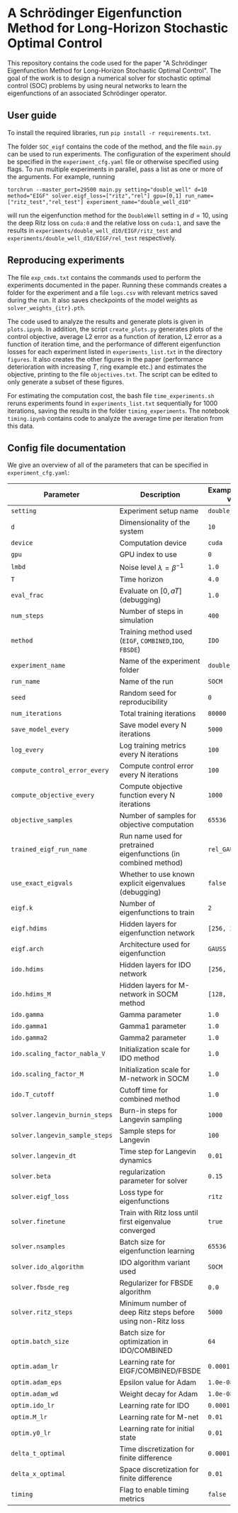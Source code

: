 # A Schrödinger Eigenfunction Method for Long-Horizon Stochastic Optimal Control
This repository contains the code used for the paper "A Schrödinger Eigenfunction Method for Long-Horizon Stochastic Optimal Control". The goal of the work is to design a numerical solver for stochastic optimal control (SOC) problems by using neural networks to learn the eigenfunctions of an associated Schrödinger operator.

## User guide

To install the required libraries, run `pip install -r requirements.txt`. 

The folder `SOC_eigf` contains the code of the method, and the file `main.py` can be used to run experiments. The configuration of the experiment should be specified in the `experiment_cfg.yaml` file or otherwise specified using flags. To run multiple experiments in parallel, pass a list as one or more of the arguments. For example, running 

```
torchrun --master_port=29500 main.py setting="double_well" d=10 method="EIGF" solver.eigf_loss=["ritz","rel"] gpu=[0,1] run_name=["ritz_test","rel_test"] experiment_name="double_well_d10"
```

will run the eigenfunction method for the `DoubleWell` setting in $d=10$, using the deep Ritz loss on `cuda:0` and the relative loss on `cuda:1`, and save the results in `experiments/double_well_d10/EIGF/ritz_test` and `experiments/double_well_d10/EIGF/rel_test` respectively.

## Reproducing experiments

The file `exp_cmds.txt` contains the commands used to perform the experiments documented in the paper. Running these commands creates a folder for the experiment and a file `logs.csv` with relevant metrics saved during the run. It also saves checkpoints of the model weights as `solver_weights_{itr}.pth`. 

The code used to analyze the results and generate plots is given in `plots.ipynb`. In addition, the script `create_plots.py` generates plots of the control objective, average L2 error as a function of iteration, L2 error as a function of iteration time, and the performance of different eigenfunction losses for each experiment listed in `experiments_list.txt` in the directory `figures`. It also creates the other figures in the paper (performance deterioration with increasing $T$, ring example etc.) and estimates the objective, printing to the file `objectives.txt`. The script can be edited to only generate a subset of these figures.

For estimating the computation cost, the bash file `time_experiments.sh` reruns experiments found in `experiments_list.txt` sequentially for 1000 iterations, saving the results in the folder `timing_experiments`. The notebook `timing.ipynb` contains code to analyze the average time per iteration from this data.

## Config file documentation

We give an overview of all of the parameters that can be specified in `experiment_cfg.yaml`:

| Parameter                         | Description                                | Example/default value   |
|----------------------------------|--------------------------------------------|-----------------|
| `setting`                        | Experiment setup name                      | `double_well_d10`   |
| `d`                              | Dimensionality of the system               | `10`            |
| `device`                         | Computation device                         | `cuda`          |
| `gpu`                            | GPU index to use                           | `0`             |
| `lmbd`                           | Noise level $\lambda = \beta^{-1}$         | `1.0`           |
| `T`                              | Time horizon                               | `4.0`           |
| `eval_frac`                      | Evaluate on $[0, aT]$ (debugging)          | `1.0`           |
| `num_steps`                      | Number of steps in simulation              | `400`           |
| `method`                         | Training method used (`EIGF`, `COMBINED`,`IDO`, `FBSDE`)| `IDO`      |
| `experiment_name`                | Name of the experiment folder              | `double_well_d10` |
| `run_name`                       | Name of the run                            | `SOCM`  |
| `seed`                           | Random seed for reproducibility            | `0`             |
| `num_iterations`                 | Total training iterations                  | `80000`         |
| `save_model_every`               | Save model every N iterations              | `5000`          |
| `log_every`                      | Log training metrics every N iterations         | `100`           |
| `compute_control_error_every`   | Compute control error every N iterations        | `100`           |
| `compute_objective_every`       | Compute objective function every N iterations   | `1000`          |
| `objective_samples`             | Number of samples for objective computation | `65536`         |
| `trained_eigf_run_name`         | Run name used for pretrained eigenfunctions (in combined method) | `rel_GAUSS`     |
| `use_exact_eigvals`              | Whether to use known explicit eigenvalues (debugging) | `false`|
| `eigf.k`                         | Number of eigenfunctions to train          | `2`             |
| `eigf.hdims`                     | Hidden layers for eigenfunction network    | `[256, 256, 256]` |
| `eigf.arch`                      | Architecture used for eigenfunction        | `GAUSS`         |
| `ido.hdims`                      | Hidden layers for IDO network              | `[256, 128, 64]` |
| `ido.hdims_M`                    | Hidden layers for M-network in SOCM method | `[128, 128]`    |
| `ido.gamma`                      | Gamma parameter                            | `1.0`           |
| `ido.gamma1`                     | Gamma1 parameter                           | `1.0`           |
| `ido.gamma2`                     | Gamma2 parameter                           | `1.0`           |
| `ido.scaling_factor_nabla_V`    | Initialization scale for IDO method         | `1.0`           |
| `ido.scaling_factor_M`          | Initialization scale for M-network in SOCM | `1.0`           |
| `ido.T_cutoff`                  | Cutoff time for combined method               | `1.0`           |
| `solver.langevin_burnin_steps`  | Burn-in steps for Langevin sampling        | `1000`          |
| `solver.langevin_sample_steps`  | Sample steps for Langevin                  | `100`           |
| `solver.langevin_dt`            | Time step for Langevin dynamics            | `0.01`          |
| `solver.beta`                   | regularization parameter for solver        | `0.15`          |
| `solver.eigf_loss`              | Loss type for eigenfunctions               | `ritz`          |
| `solver.finetune`               | Train with Ritz loss until first eigenvalue converged | `true`          |
| `solver.nsamples`               | Batch size for eigenfunction learning           | `65536`         |
| `solver.ido_algorithm`          | IDO algorithm variant used                 | `SOCM`  |
| `solver.fbsde_reg`              | Regularizer for FBSDE algorithm             | `0.0`           |
| `solver.ritz_steps`             | Minimum number of deep Ritz steps before using non-Ritz loss | `5000` |
| `optim.batch_size`              | Batch size for optimization in IDO/COMBINED| `64`            |
| `optim.adam_lr`                 | Learning rate for EIGF/COMBINED/FBSDE            | `0.0001`        |
| `optim.adam_eps`                | Epsilon value for Adam                     | `1.0e-08`       |
| `optim.adam_wd`                 | Weight decay for Adam                      | `1.0e-08`       |
| `optim.ido_lr`                  | Learning rate for IDO                      | `0.0001`        |
| `optim.M_lr`                    | Learning rate for M-net                    | `0.01`          |
| `optim.y0_lr`                   | Learning rate for initial state            | `0.01`          |
| `delta_t_optimal`               | Time discretization for finite difference  | `0.0001`        |
| `delta_x_optimal`               | Space discretization for finite difference | `0.01`          |
| `timing`                        | Flag to enable timing metrics              | `false`         |
